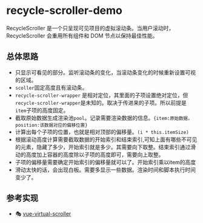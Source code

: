 <!--
 * @Author: luoxi
 * @LastEditTime: 2022-07-15 18:03:42
 * @LastEditors: your name
 * @Description: 
-->
# recycle-scroller-demo
RecycleScroller 是一个只呈现可见项目的虚拟滚动条。当用户滚动时，RecycleScroller 会重用所有组件和 DOM 节点以保持最佳性能。

## 总体思路
- 只显示可看见的部分。监听滚动条的变化，当滚动条变化的时候重新设置可视的区域。
- `scoller`固定高度且有滚动条。
- `recycle-scroller-wrapper` 是相对定位，其里面的子项设置绝对定位，但`recycle-scroller-wrapper`是未知的。取决于传进来的子项。所以前提是`item`子项的高度固定。
- 截取原始数据生成渲染池`pool`。记录需要渲染数据的信息。`{item:原始数据，position:该数据对应的偏移位置}`
- 计算出每个子项的位置，也就是相对顶部的偏移量。`(i * this.itemSize)`
- 根据滚动高度计算需要截取数据的开始索引和结束索引,可知上面有哪些不可见的元素，隐藏了多少，开始索引就是多少。其需要向下取整。结束索引通过滑动的高度加上容器的高度除以子项的高度即可，需要向上取整。
- 子项的偏移量需要确定开始索引的偏移量就可以了。开始索引乘以item的高度
- 滑动太快的话，会出现白板。需要多显示一些数据。渲染时间和脚本执行时间变少了。


## 参考实现
- 🎭 [vue-virtual-scroller](https://github.com/Akryum/vue-virtual-scroller)
